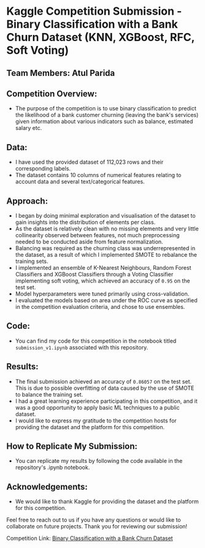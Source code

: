 # Kaggle Competition Submission - Binary Classification with a Bank Churn Dataset (KNN, XGBoost, RFC, Soft Voting)

## Team Members: Atul Parida

## Competition Overview:
- The purpose of the competition is to use binary classification to predict the likelihood of a bank customer churning (leaving the bank's services) given information about various indicators such as balance, estimated salary etc.

## Data:
- I have used the provided dataset of 112,023 rows and their corresponding labels.
- The dataset contains 10 columns of numerical features relating to account data and several text/categorical features.

## Approach:
- I began by doing minimal exploration and visualisation of the dataset to gain insights into the distribution of elements per class.
- As the dataset is relatively clean with no missing elements and very little collinearity observed between features, not much preprocessing needed to be conducted aside from feature normalization.
- Balancing was required as the churning class was underrepresented in the dataset, as a result of which I implemented SMOTE to rebalance the training sets.
- I implemented an ensemble of K-Nearest Neighbours, Random Forest Classifiers and XGBoost Classifiers through a Voting Classifier implementing soft voting, which achieved an accuracy of ```0.95``` on the test set.
- Model hyperparameters were tuned primarily using cross-validation.
- I evaluated the models based on area under the ROC curve as specified in the competition evaluation criteria, and chose to use ensembles.

## Code:
- You can find my code for this competition in the notebook titled ```submission_v1.ipynb``` associated with this repository.

## Results:
- The final submission achieved an accuracy of ```0.86057``` on the test set. This is due to possible overfitting of data caused by the use of SMOTE to balance the training set.
- I had a great learning experience participating in this competition, and it was a good opportunity to apply basic ML techniques to a public dataset.
- I would like to express my gratitude to the competition hosts for providing the dataset and the platform for this competition.

## How to Replicate My Submission:
- You can replicate my results by following the code available in the repository's .ipynb notebook.


## Acknowledgements:
- We would like to thank Kaggle for providing the dataset and the platform for this competition.

Feel free to reach out to us if you have any questions or would like to collaborate on future projects. Thank you for reviewing our submission!

Competition Link: [Binary Classification with a Bank Churn Dataset](https://www.kaggle.com/competitions/playground-series-s4e1/overview)
